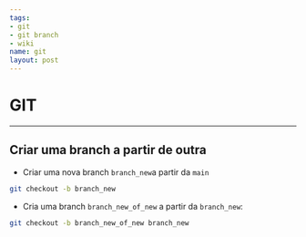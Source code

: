 ```yaml
---
tags:
- git
- git branch
- wiki
name: git
layout: post
---
```

# GIT
*******

## Criar uma branch a partir de outra

- Criar uma nova branch `branch_new`a partir da `main` 

```bash
git checkout -b branch_new
```

- Cria uma branch `branch_new_of_new` a partir da `branch_new`:

```bash
git checkout -b branch_new_of_new branch_new
```